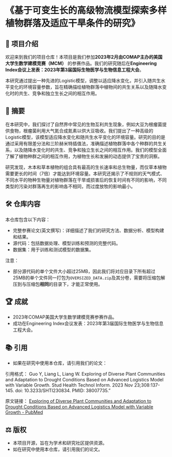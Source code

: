# 《基于可变生长的高级物流模型探索多样植物群落及适应干旱条件的研究》

## 🌱 项目介绍

欢迎来到我们的项目仓库！本项目是我们参加**2023年2月由COMAP主办的美国大学生数学建模竞赛（MCM）** 的参赛作品。我们的研究随后在**Engineering Index会议上发表：2023年第3届国际生物医学与生物信息工程大会**。

本研究通过提出一种先进的Logistic模型，调整以适应降水变化，并引入随共生水平变化的环境容量参数，旨在精确描绘植物群落中植物间的共生关系以及随降水变化时的共生、竞争和独立生长之间的相互作用。

## 📝 摘要

在本研究中，我们探讨了自然界中常见的生物互利共生现象，例如大豆为根瘤菌提供食物，根瘤菌利用大气氮合成氮素以供大豆吸收。我们提出了一种高级的Logistic模型，该模型适应降水变化和随共生水平变化的环境容量。研究的目的是通过采用有限差分法和三阶赫米特插值法，准确描述植物群落中各个种群的共生关系，以及随降水变化时的共生、竞争和独立生长之间的相互作用。我们的模型全面了解了植物种群之间的相互作用，为植物生长和发展的动态提供了宝贵的洞察。

研究发现，木本和草本植物的组合具有最高的生长速率和总生物量，而仅草本植物需要更长的时间（7倍）才能达到环境容量。本研究还揭示了不规则的天气模式、不同水平的物种生物量对植物群落在干旱或损害后的恢复时间有不同的影响，不同类型的污染对群落再生的影响各不相同，而过度放牧的影响最小。

## 🛠️ 仓库内容

本仓库包含以下内容：

- 完整参赛论文(英文撰写)：详细描述了我们的研究方法、数据分析、模型构建和结果。
- 源代码：包括数据处理、模型训练和预测的完整代码。
- 数据集：用于训练和测试模型的数据集。

注意：
- 部分源代码的单个文件大小超过25MB，因此我们将对应目录下所有超过25MB的单个文件同一打包为`OVERSIZED_DATA.zip`及其分卷，需要将压缩包解压到与压缩包**相同**的目录下，才能正常使用。

## 🏆 成就

- 2023年COMAP美国大学生数学建模竞赛参赛作品。
- 成功在Engineering Index会议发表：2023年第3届国际生物医学与生物信息工程大会。

## 📚 引用

- 如果在研究中使用本仓库，请引用我们的论文：

引用格式：
Guo Y, Liang L, Liang W. Exploring of Diverse Plant Communities and Adaptation to Drought Conditions Based on Advanced Logistics Model with Variable Growth. Stud Health Technol Inform. 2023 Nov 23;308:137-145. doi: 10.3233/SHTI230834. PMID: 38007735.”

原文链接：
[Exploring of Diverse Plant Communities and Adaptation to Drought Conditions Based on Advanced Logistics Model with Variable Growth - PubMed](https://pubmed.ncbi.nlm.nih.gov/38007735/)

## ⚖️ 版权

- 本项目开源，旨在为学术和研究社区提供资源。
- 如在研究中使用本仓库，请引用我们的论文。
